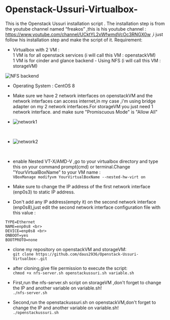 # Openstack-Ussuri-Virtualbox-

This is the Openstack Ussuri installation script . The installation step is from the youtube channel named “freakos” ,this is his youtube channel : https://www.youtube.com/channel/UCktYL2xWfwmdVcOc3RNGX0w ,i just follow his installation step and make the script of it.
Requirement: <br />
- Virtualbox with 2 VM : <br />
1 VM is for all openstack services (i will call this VM : openstackVM) <br />
1 VM is for cinder and glance backend - Using NFS (i will call this VM : storageVM) <br />

![NFS backend](https://user-images.githubusercontent.com/55316038/110206473-71970a80-7eb0-11eb-81d9-849714a1da74.PNG) <br />

- Operating System : CentOS 8 <br />

- Make sure we have 2 network interfaces on openstackVM and the network interfaces can access internet,in my case ,i'm using bridge adapter on my 2 network interfaces.For storageVM you just need 1 network interface.
and make sure "Promiscuous Mode" is "Allow All"<br />
- ![network1](https://user-images.githubusercontent.com/55316038/110206769-5200e180-7eb2-11eb-882c-6b06768f7bcc.PNG)<br />
<br />

- ![network2](https://user-images.githubusercontent.com/55316038/110207509-81b1e880-7eb6-11eb-9945-2f8a7ad2bcbc.PNG)<br />
<br />

- enable Nested VT-X/AMD-V ,go to your virtualbox directory and type this on your command prompt(cmd) or terminal.Change "YourVirtualBoxName" to your VM name : <br />
`VBoxManage modifyvm YourVirtualBoxName --nested-hw-virt on` <br />

- Make sure to change the IP address of the first network interface (enp0s3) to static IP address. <br />
- Don't add any IP address(empty it) on the second network interface (enp0s8),just edit the second network interface configuration file with this value : <br />
```
TYPE=Ethernet 
NAME=enp0s8 <br>
DEVICE=enp0s8 <br>
ONBOOT=yes 
BOOTPROTO=none
```

- clone my repository on openstackVM and storageVM: <br />
`git clone https://github.com/daus2936/Openstack-Ussuri-Virtualbox-.git` <br />

- after cloning,give file permission to execute the script: <br />
`chmod +x nfs-server.sh openstackussuri.sh variable.sh` <br />

- First,run the nfs-server.sh script on storageVM ,don't forget to change the IP and another variable on variable.sh! <br />
`./nfs-server.sh` <br />

- Second,run the openstackussuri.sh on openstackVM,don't forget to change the IP and another variable on variable.sh! <br />
`./openstackussuri.sh` <br />
